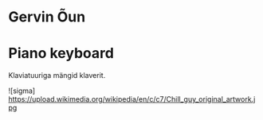 # Gervin Õun

# Piano keyboard
Klaviatuuriga mängid klaverit.

![sigma] https://upload.wikimedia.org/wikipedia/en/c/c7/Chill_guy_original_artwork.jpg
